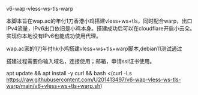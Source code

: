 v6-wap-vless-ws-tls-warp

本脚本旨在wap.ac的年付1刀香港小鸡搭建vless+ws+tls，同时配合warp，出口IPv4流量，IPv6出口依旧是小鸡本身。搭建成功后可以在cloudflare开启小云朵。实现你本地没有IPv6也能成功使用代理。

wap.ac家的1刀年付hk小鸡搭建vless+ws+tls+warp脚本,debian11测试通过

搭建过程需要你输入域名，连接使用；邮箱，申请ssl证书使用。

apt update && apt install -y curl && bash <(curl -Ls https://raw.githubusercontent.com/U201413497/v6-wap-vless-ws-tls-warp/main/v6+vless+ws+tls+warp.sh)
